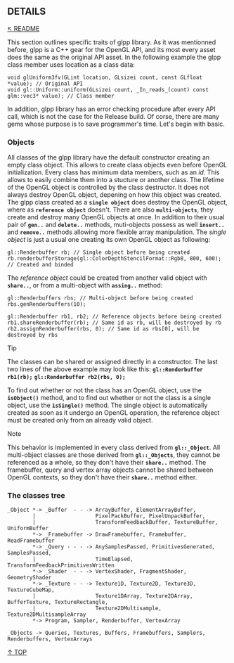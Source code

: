 ## DETAILS
[&nwarr; README](../README.md)

This section outlines specific traits of glpp library. As it was mentionned before, glpp is a C++ gear for the OpenGL API, and its most every asset does the same as the original API asset. In the following example the glpp class member uses location as a class data:
```
void glUniform3fv(GLint location, GLsizei count, const GLfloat *value); // Original API
void gl::Uniform::uniform(GLsizei count, _In_reads_(count) const glm::vec3* value); // Class member
```
In addition, glpp library has an error checking procedure after every API call, which is not the case for the Release build. Of corse, there are many gems whose purpose is to save programmer's time. Let's begin with basic.

### Objects
All classes of the glpp library have the default constructor creating an empty class object. This allows to create class objects even before OpenGL initialization. Every class has minimum data members, such as an _id_. This allows to easily combine them into a stucture or another class. The lifetime of the OpenGL object is controlled by the class destructor. It does not always destroy OpenGL object, depening on how this object was created. The glpp class created as a **`single object`** does destroy the OpenGL object, where as **`reference object`** doesn't. There are also **`multi-objects`**, they create and destroy many OpenGL objects at once. In addition to their usual pair of **`gen..`** and **`delete..`** methods, muti-objects possess as well **`insert..`** and **`remove..`** methods allowing more flexible array manipulation. The _single object_ is just a usual one creating its own OpenGL object as following:
```
gl::Renderbuffer rb; // Single object before being created
rb.renderbufferStorage(gl::ColorDepthStencilFormat::Rgb8, 800, 600); // Created and binded
```
The _reference object_ could be created from another valid object with **`share..`**, or from a multi-object with **`assing..`** method:
```
gl::Renderbuffers rbs; // Multi-object before being created
rbs.genRenderbuffers(10);

gl::Renderbuffer rb1, rb2; // Reference objects before being created
rb1.shareRenderbuffer(rb); // Same id as rb, will be destroyed by rb
rb2.assignRenderbuffer(rbs, 0); // Same id as rbs[0], will be destroyed by rbs
```
> [!TIP]
> The classes can be shared or assigned directly in a constructor. The last two lines of the above example may look like this:  **`gl::Renderbuffer rb1(rb);`** **`gl::Renderbuffer rb2(rbs, 0);`**

To find out whether or not the class has an OpenGL object, use the **`isObject()`** method, and to find out whether or not the class is a single object, use the **`isSingle()`** method. The single object is automatically created as soon as it undergo an OpenGL operation, the reference object must be created only from an already valid object.

> [!NOTE]
> This behavior is implemented in every class derived from **`gl::_Object`**. All multi-object classes are those derived from **`gl::_Objects`**, they cannot be referenced as a whole, so they don't have their **`share..`** method. The framebuffer, query and vertex array objects cannot be shared between OpenGL contexts, so they don't have their **`share..`** method either.

### The classes tree
```
_Object *-> _Buffer  - - -> ArrayBuffer, ElementArrayBuffer,
        |                   PixelPackBuffer, PixelUnpackBuffer,
        |                   TransformFeedbackBuffer, TextureBuffer, UniformBuffer
        *-> _Framebuffer -> DrawFramebuffer, Framebuffer, ReadFramebuffer
        *-> _Query - - - -> AnySamplesPassed, PrimitivesGenerated, SamplesPassed,
        |                   TimeElapsed, TransformFeedbackPrimitivesWritten
        *-> _Shader  - - -> VertexShader, FragmentShader, GeometryShader
        *-> _Texture - - -> Texture1D, Texture2D, Texture3D, TextureCubeMap,
        |                   Texture1DArray, Texture2DArray, BufferTexture, TextureRectangle,
        |                   Texture2DMultisample, Texture2DMultisampleArray
        *-> Program, Sampler, Renderbuffer, VertexArray

_Objects -> Queries, Textures, Buffers, Framebuffers, Samplers, Renderbuffers, VertexArrays
```

[&uarr; TOP](DETAILS.md#details)
